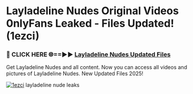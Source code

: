 # Layladeline Nudes Original Videos 0nlyFans Leaked - Files Updated! (1ezci)

<h3>🔴 CLICK HERE 🌐==►► <a href="https://tinyurl.com/52m3yx9h" rel="nofollow">Layladeline Nudes Updated Files</a></h3>

Get Layladeline Nudes and all content. Now you can access all videos and pictures of Layladeline Nudes. New Updated Files 2025!

[![1ezci](https://i.imgur.com/TnHtlc8.gif)](https://tinyurl.com/52m3yx9h)
layladeline nude leaks